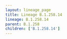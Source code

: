 ```yaml
---
layout: lineage_page
title: Lineage B.1.258.14
lineage: B.1.258.14
parent: B.1.258
children: ['B.1.258.14']
---
```

